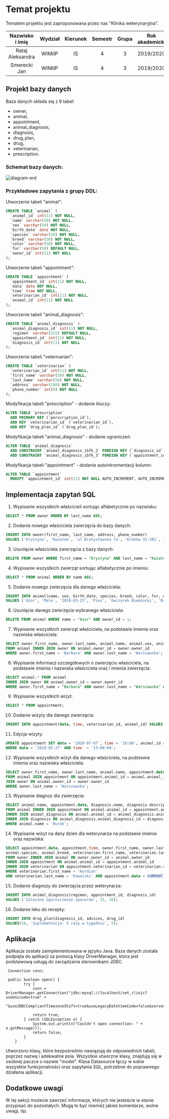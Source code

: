 # Temat projektu
Tematem projektu jest zaproponowana przez nas "Klinika weterynaryjna".

| Nazwisko i imię | Wydział | Kierunek | Semestr | Grupa | Rok akademicki |
| :-------------: | :-----: | :------: | :-----: | :---: | :------------: |
| Rataj Aleksandra| WIMiIP  | IS       |   4     | 3     | 2019/2020      |
| Smerecki Jan    | WIMiIP  | IS       |   4     | 3     | 2019/2020      |

## Projekt bazy danych

Baza danych składa się z 9 tabel:
- owner,
- animal,
- appointment,
- animal_diagnosis,
- diagnosis,
- drug_plan,
- drug,
- veterinarian,
- prescription.

### Schemat bazy danych:
![diagram-erd](Vet_Clinic.svg)

### Przykładowe zapytania z grupy DDL:

Utworzenie tabeli "animal":

```sql
CREATE TABLE `animal` (
  `animal_id` int(11) NOT NULL,
  `name` varchar(50) NOT NULL,
  `sex` varchar(50) NOT NULL,
  `birth_date` date NOT NULL,
  `species` varchar(50) NOT NULL,
  `breed` varchar(50) NOT NULL,
  `color` varchar(50) NOT NULL,
  `fur` varchar(50) DEFAULT NULL,
  `owner_id` int(11) NOT NULL
);
```

Utworzenie tabeli "appointment":

```sql
CREATE TABLE `appointment` (
  `appointment_id` int(11) NOT NULL,
  `data` date NOT NULL,
  `time` time NOT NULL,
  `veterinarian_id` int(11) NOT NULL,
  `animal_id` int(11) NOT NULL
);
```

Utworzenie tabeli "animal_diagnosis":

```sql
CREATE TABLE `animal_diagnosis` (
  `animal_diagnosis_id` int(11) NOT NULL,
  `regimen` varchar(255) DEFAULT NULL,
  `appointment_id` int(11) NOT NULL,
  `diagnosis_id` int(11) NOT NULL
);
```
Utworzenie tabeli "veterinarian":

```sql
CREATE TABLE `veterinarian` (
  `veterinarian_id` int(11) NOT NULL,
  `first_name` varchar(50) NOT NULL,
  `last_name` varchar(50) NOT NULL,
  `address` varchar(100) NOT NULL,
  `phone_number` int(9) NOT NULL
);
```
Modyfikacja tabeli "prescription" - dodanie kluczy:

```sql
ALTER TABLE `prescription`
  ADD PRIMARY KEY (`perscription_id`),
  ADD KEY `veterinarian_id` (`veterinarian_id`),
  ADD KEY `drug_plan_id` (`drug_plan_id`);
```

Modyfikacja tabeli "animal_diagnosis" - dodanie ograniczeń:

```sql
ALTER TABLE `animal_diagnosis`
  ADD CONSTRAINT `animal_diagnosis_ibfk_2` FOREIGN KEY (`diagnosis_id`) REFERENCES `diagnosis` (`diagnosis_id`),
  ADD CONSTRAINT `animal_diagnosis_ibfk_3` FOREIGN KEY (`appointment_id`) REFERENCES `appointment` (`appointment_id`);
```

Modyfikacja tabeli "appointment" - dodanie autoinkrementacji kolumn:

```sql
ALTER TABLE `appointment`
  MODIFY `appointment_id` int(11) NOT NULL AUTO_INCREMENT, AUTO_INCREMENT=25;
```


## Implementacja zapytań SQL

1) Wypisanie wszystkich właścicieli sortując alfabetycznie po nazwisku:
```sql
SELECT * FROM owner ORDER BY last_name ASC;
```

2) Dodanie nowego właściciela zwierzęcia do bazy danych:
```sql
INSERT INTO owner(first_name, last_name, address, phone_number) 
VALUES ('Krystyna', 'Kwiatek', 'ul Bratysławska 7a', 'Kraków 31-201', 124785693);
```

3) Usunięcie właściciela zwierzęcia z bazy danych:
```sql
DELETE FROM owner WHERE first_name = "Krystyna" AND last_name = "Kwiatek";
```

4) Wypisanie wszystkich zwierząt sortując alfabetycznie po imieniu:
```sql
SELECT * FROM animal ORDER BY name ASC;
```

5) Dodanie nowego zwierzęcia dla danego właściciela:
```sql
INSERT INTO animal(name, sex, birth_date, species, breed, color, fur, owner_id) 
VALUES ('Azor', 'Male', '2019-03-25', 'Pies', 'Owczarek Niemiecki', 'Brązowo-Czarny', 'Mieszane', 1);
```

6) Usunięcie danego zwierzęcia wybranego właściciela:
```sql
DELETE FROM animal WHERE name = "Azor" AND owner_id = 1;
```

7) Wypisanie wszystkich zwierząt właściciela, na podstawie imienia oraz nazwiska właściciela:
```sql
SELECT owner.first_name, owner.last_name, animal.name, animal.sex, animal.birth_date, animal.species 
FROM animal INNER JOIN owner ON animal.owner_id = owner.owner_id 
WHERE owner.first_name = 'Barbara' AND owner.last_name = 'Warszawska';
```

8) Wypisanie informacji szczegółowych o zwierzęciu właściciela, na podstawie imienia i nazwiska właściciela oraz i imienia zwierzęcia:
```sql
SELECT animal.* FROM animal 
INNER JOIN owner ON animal.owner_id = owner.owner_id 
WHERE owner.first_name = "Barbara" AND owner.last_name = "Warszawska" AND animal.name = 'Brutus';
```

9) Wypisanie wszystkich wizyt:
```sql
SELECT * FROM appointment;
```

10) Dodanie wizyty dla danego zwierzęcia:
```sql
INSERT INTO appointment(data, time, veterinarian_id, animal_id) VALUES ('2020-05-27', '15:00:00', 1, 1);
```

11) Edycja wizyty:
```sql
UPDATE appointment SET data = '2020-07-07', time = '10:00', animal_id = 4, veterinarian_id = 6 
WHERE data = '2020-05-27' AND time  = '15:00:00';
```

12) Wypisanie wszystkich wizyt dla danego właściciela, na podstawie imienia oraz nazwiska właściciela:
```sql
SELECT owner.first_name, owner.last_name, animal.name, appointment.data, appointment.time 
FROM animal JOIN appointment ON appointment.animal_id = animal.animal_id 
JOIN owner ON animal.owner_id = owner.owner_id 
WHERE owner.last_name = 'Warszawska';
```

13) Wypisanie diagnoz dla zwierzęcia:
```sql
SELECT animal.name, appointment.data, diagnosis.name, diagnosis.description 
FROM animal INNER JOIN appointment ON animal.animal_id = appointment.animal_id 
INNER JOIN animal_diagnosis ON animal.animal_id = animal_diagnosis.animal_diagnosis_id 
INNER JOIN diagnosis ON animal_diagnosis.animal_diagnosis_id = diagnosis.diagnosis_id 
WHERE animal.name = 'Burek';
```

14) Wypisanie wizyt na dany dzień dla weterynarza na podstawie imienia oraz nazwiska:
```sql
SELECT appointment.data, appointment.time, owner.first_name, owner.last_name, animal.name, 
animal.species, animal.breed, veterinarian.first_name, veterinarian.last_name 
FROM owner INNER JOIN animal ON owner.owner_id = animal.owner_id 
INNER JOIN appointment ON animal.animal_id = appointment.animal_id 
INNER JOIN veterinarian ON appointment.veterinarian_id = veterinarian.veterinarian_id 
WHERE veterinarian.first_name = 'Kordian' 
AND veterinarian.last_name = 'Kowalski' AND appointment.data = CURRENT_DATE;
```

15) Dodanie diagnozy do zwierzęcia przez weterynarza:
```sql
INSERT INTO animal_diagnosis(regimen, appointment_id, diagnosis_id) 
VALUES ('Zalecane ogarniczenie spacerów', 25, 16);
```

16) Dodanie leku do recepty:
```sql
INSERT INTO drug_plan(diagnosis_id, advices, drug_id) 
VALUES(16, 'Suplementacja: 5 razy w tygodniu', 5);
```

## Aplikacja

Aplikacja została zaimplementowana w języku Java. Baza danych została podpięta do aplikacji za pomocą klasy DriverManager, która jest podstawową usługą do zarządzania sterownikami JDBC.

```
 Connection conn;

 public boolean open() {
        try {
            conn = DriverManager.getConnection("jdbc:mysql://localhost/vet_clinic?useUnicode=true" +
                    "&useJDBCCompliantTimezoneShift=true&useLegacyDatetimeCode=false&serverTimezone=UTC");

            return true;
        } catch (SQLException e) {
            System.out.println("Couldn't open connection: " + e.getMessage());
            return false;
        }
    }
```

Utworzono klasy, które bezpośrednio nawiązują do odpowiednich tabeli, poprzez nazwę i adekwatne pola. Wszystkie utworzne klasy, znajdują się w osobnej paczce o nazwie "model". Klasa Datasource łączy w sobie wszystkie funkcjonalności oraz zapytania SQL, potrzebne do poprawnego działania aplikacji. 


## Dodatkowe uwagi
W tej sekcji możecie zawrzeć informacje, których nie jesteście w stanie przypisać do pozostałych. Mogą to być również jakieś komentarze, wolne uwagi, itp.
